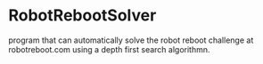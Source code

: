 # RobotRebootSolver
program that can automatically solve the robot reboot challenge at robotreboot.com using a depth first search algorithmn.
